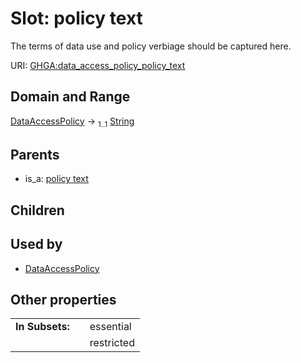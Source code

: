 
# Slot: policy text


The terms of data use and policy verbiage should be captured here.

URI: [GHGA:data_access_policy_policy_text](https://w3id.org/GHGA/data_access_policy_policy_text)


## Domain and Range

[DataAccessPolicy](DataAccessPolicy.md) &#8594;  <sub>1..1</sub> [String](types/String.md)

## Parents

 *  is_a: [policy text](policy_text.md)

## Children


## Used by

 * [DataAccessPolicy](DataAccessPolicy.md)

## Other properties

|  |  |  |
| --- | --- | --- |
| **In Subsets:** | | essential |
|  | | restricted |

